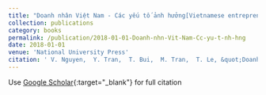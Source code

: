 ```yaml
---
title: "Doanh nhân Việt Nam - Các yếu tố ảnh hưởng[Vietnamese entrepreneurs – Factors affecting performance]"
collection: publications
category: books
permalink: /publication/2018-01-01-Doanh-nhn-Vit-Nam-Cc-yu-t-nh-hng
date: 2018-01-01
venue: 'National University Press'
citation: ' V. Nguyen,  Y. Tran,  T. Bui,  M. Tran,  T. Le, &quot;Doanh nhân Việt Nam - Các yếu tố ảnh hưởng[Vietnamese entrepreneurs – Factors affecting performance].&quot; National University Press, 2018.'
---
```

Use [Google Scholar](https://scholar.google.com/scholar?q=Doanh+nhân+Việt+Nam+++Các+yếu+tố+ảnh+hưởng[Vietnamese+entrepreneurs+–+Factors+affecting+performance]){:target="_blank"} for full citation
